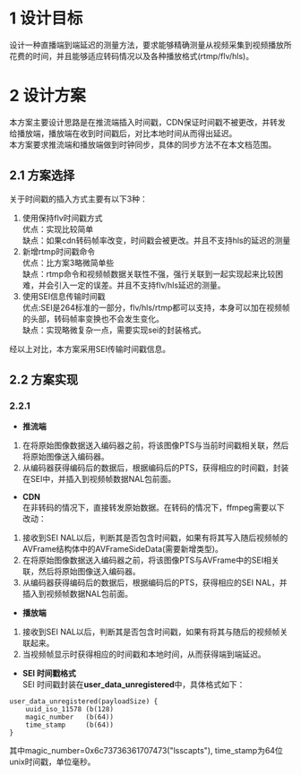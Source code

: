 # 1 设计目标
设计一种直播端到端延迟的测量方法，要求能够精确测量从视频采集到视频播放所花费的时间，并且能够适应转码情况以及各种播放格式(rtmp/flv/hls)。  
# 2 设计方案
本方案主要设计思路是在推流端插入时间戳，CDN保证时间戳不被更改，并转发给播放端，播放端在收到时间戳后，对比本地时间从而得出延迟。  
本方案要求推流端和播放端做到时钟同步，具体的同步方法不在本文档范围。  
## 2.1 方案选择
关于时间戳的插入方式主要有以下3种：
1. 使用保持flv时间戳方式  
   优点：实现比较简单  
   缺点：如果cdn转码帧率改变，时间戳会被更改。并且不支持hls的延迟的测量
2. 新增rtmp时间戳命令  
   优点：比方案3略微简单些  
   缺点：rtmp命令和视频帧数据关联性不强，强行关联到一起实现起来比较困难，并会引入一定的误差。并且不支持flv/hls延迟的测量。  
3. 使用SEI信息传输时间戳  
   优点:SEI是264标准的一部分，flv/hls/rtmp都可以支持，本身可以加在视频帧的头部，转码帧率变换也不会发生变化。  
   缺点：实现略微复杂一点，需要实现sei的封装格式。  
  
经以上对比，本方案采用SEI传输时间戳信息。

## 2.2 方案实现
### 2.2.1 
* **推流端**  
1. 在将原始图像数据送入编码器之前，将该图像PTS与当前时间戳相关联，然后将原始图像送入编码器。    
2. 从编码器获得编码后的数据后，根据编码后的PTS，获得相应的时间戳，封装在SEI中，并插入到视频帧数据NAL包前面。  

* **CDN**  
在非转码的情况下，直接转发原始数据。在转码的情况下，ffmpeg需要以下改动：  
1. 接收到SEI NAL以后，判断其是否包含时间戳，如果有将其写入随后视频帧的AVFrame结构体中的AVFrameSideData(需要新增类型)。
2. 在将原始图像数据送入编码器之前，将该图像PTS与AVFrame中的SEI相关联，然后将原始图像送入编码器。    
3. 从编码器获得编码后的数据后，根据编码后的PTS，获得相应的SEI NAL，并插入到视频帧数据NAL包前面。

* **播放端**
1. 接收到SEI NAL以后，判断其是否包含时间戳，如果有将其与随后的视频帧关联起来。
2. 当视频帧显示时获得相应的时间戳和本地时间，从而获得端到端延迟。  

* **SEI 时间戳格式**  
SEI 时间戳封装在**user_data_unregistered**中，具体格式如下：  
```
user_data_unregistered(payloadSize) {
    uuid_iso_11578 (b(128)
    magic_number   (b(64))
    time_stamp     (b(64))
}
```
其中magic_number=0x6c73736361707473("lsscapts"), time_stamp为64位unix时间戳，单位毫秒。
